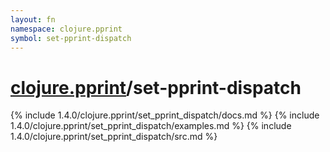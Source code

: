 ```yaml
---
layout: fn
namespace: clojure.pprint
symbol: set-pprint-dispatch
---
```


# [clojure.pprint](../)/set-pprint-dispatch

{% include 1.4.0/clojure.pprint/set_pprint_dispatch/docs.md %}
{% include 1.4.0/clojure.pprint/set_pprint_dispatch/examples.md %}
{% include 1.4.0/clojure.pprint/set_pprint_dispatch/src.md %}

